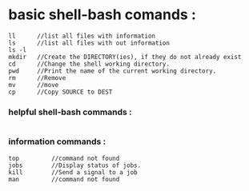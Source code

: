 # basic shell-bash comands :

```
ll      //list all files with information
ls      //list all files with out information
ls -l                                    
mkdir   //Create the DIRECTORY(ies), if they do not already exist
cd      //Change the shell working directory.
pwd     //Print the name of the current working directory.
rm      //Remove
mv      //move
cp      //Copy SOURCE to DEST

```


### helpful shell-bash commands :
```

```
### information commands :
```
top         //command not found
jobs        //Display status of jobs.
kill        //Send a signal to a job
man         //command not found
 
```

